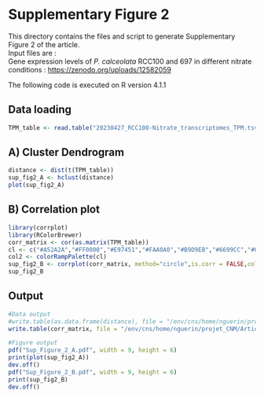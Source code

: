 # Supplementary Figure 2
This directory contains the files and script to generate Supplementary Figure 2 of the article.  
Input files are :  
Gene expression levels of *P. calceolata* RCC100 and 697 in different nitrate conditions : https://zenodo.org/uploads/12582059  

The following code is executed on R version 4.1.1  

## Data loading
```r
TPM_table <- read.table("20230427_RCC100-Nitrate_transcriptomes_TPM.tsv")
```

## A) Cluster Dendrogram
```r
distance <- dist(t(TPM_table))
sup_fig2_A <- hclust(distance)
plot(sup_fig2_A)

```

## B) Correlation plot
```r
library(corrplot)
library(RColorBrewer)
corr_matrix <- cor(as.matrix(TPM_table))
cl <- c("#A52A2A","#FF0000","#E97451","#FAA0A0","#B9D9EB","#6699CC","#0066b2","#002D62")
col2 <- colorRampPalette(cl)
sup_fig2_B <- corrplot(corr_matrix, method="circle",is.corr = FALSE,col = col2(8) ,cl.lim = c(0,1)) 
sup_fig2_B
```
## Output
```r
#Data output
#write.table(as.data.frame(distance), file = "/env/cns/home/nguerin/projet_CNM/Articles/PelagoNitro/SupFigure2/output_supFig2_A",quote = F, sep="\t")
write.table(corr_matrix, file = "/env/cns/home/nguerin/projet_CNM/Articles/PelagoNitro/SupFigure2/output_supFig2_B",quote = F, sep="\t")

#Figure output
pdf("Sup_Figure_2_A.pdf", width = 9, height = 6)
print(plot(sup_fig2_A))
dev.off() 
pdf("Sup_Figure_2_B.pdf", width = 9, height = 6)
print(sup_fig2_B)
dev.off()
```
